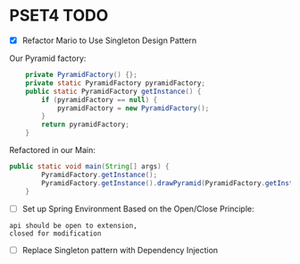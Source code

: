 # PSET4 TODO

- [x] Refactor Mario to Use Singleton Design Pattern

Our Pyramid factory:
```java
	private PyramidFactory() {};
	private static PyramidFactory pyramidFactory;
	public static PyramidFactory getInstance() {
		if (pyramidFactory == null) {
			pyramidFactory = new PyramidFactory();
		}
		return pyramidFactory;
    }
```
Refactored in our Main:
```java
public static void main(String[] args) {
		PyramidFactory.getInstance();
		PyramidFactory.getInstance().drawPyramid(PyramidFactory.getInstance().makePyramid());
    }
```

- [ ] Set up Spring Environment
Based on the Open/Close Principle:
```
api should be open to extension,
closed for modification
```

- [ ] Replace Singleton pattern with Dependency Injection